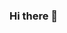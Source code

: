 ### Hi there 👋

<!--
**kthrnv/kthrnv** is a ✨ _special_ ✨ repository because its `README.md` (this file) appears on your GitHub profile.

Here are some ideas to get you started:

- 🔭 I’m currently working on making a website.
- 🌱 I’m currently learning UX design.
- 👯 I’m looking to collaborate on ...
- 🤔 I’m looking for help with ...
- 💬 Ask me about anything food and design related
- 📫 How to reach me: katherinevo09@gmail.com
- 😄 Pronouns: she/her
- ⚡ Fun fact: ...
-->
